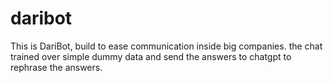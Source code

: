 # daribot
This is DariBot, build to ease communication inside big companies. the chat trained over simple dummy data and send the answers to chatgpt to rephrase the answers.
